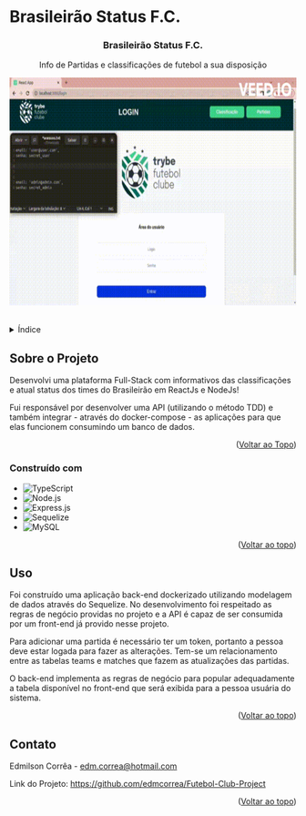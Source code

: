 # Brasileirão Status F.C.

<a name="readme-top"></a>


<!-- PROJECT LOGO -->
<div align="center">

  <h3 align="center">Brasileirão Status F.C.</h3>
    <p align="center">Info de Partidas e classificações de futebol a sua disposição</p>
  
  <p align="center">
    <img width="700" height="400" src="gifTFC.gif">
  </p>
  
  <br />
  
  <!-- <p align="center">
    <a href="https://project-delivery-app-blue.vercel.app/login"><strong>NAVEGUE NA VERSÃO DEMO WEB »</strong></a>
  </p> -->
</div>


<!-- TABLE OF CONTENTS -->
<details>
  <summary>Índice</summary>
  <ol>
    <li>
      <a href="#sobre-o-projeto">Sobre o Projeto</a>
      <ul>
        <li><a href="#construído-com">Construído com</a></li>
      </ul>
    </li>
    <li><a href="#uso">Uso</a></li>
    <li><a href="#contato">Contato</a></li>
  </ol>
</details>



<!-- ABOUT THE PROJECT -->
## Sobre o Projeto

Desenvolvi uma plataforma Full-Stack com informativos das classificações e atual status dos times do Brasileirão em ReactJs e NodeJs!

Fui responsável por desenvolver uma API (utilizando o método TDD) e também integrar - através do docker-compose - as aplicações para que elas funcionem consumindo um banco de dados.

<p align="right">(<a href="#readme-top">Voltar ao Topo</a>)</p>



### Construído com

* ![TypeScript]
* ![Node.js]
* ![Express.js]
* ![Sequelize]
* ![MySQL]

<p align="right">(<a href="#readme-top">Voltar ao topo</a>)</p>


<!-- USAGE EXAMPLES -->
## Uso

Foi construído uma aplicação back-end dockerizado utilizando modelagem de dados através do Sequelize. No desenvolvimento foi respeitado as regras de negócio providas no projeto e a API é capaz de ser consumida por um front-end já provido nesse projeto.

Para adicionar uma partida é necessário ter um token, portanto a pessoa deve estar logada para fazer as alterações. Tem-se um relacionamento entre as tabelas teams e matches que fazem as atualizações das partidas.

O back-end implementa as regras de negócio para popular adequadamente a tabela disponível no front-end que será exibida para a pessoa usuária do sistema.

<p align="right">(<a href="#readme-top">Voltar ao topo</a>)</p>


<!-- CONTACT -->
## Contato

Edmilson Corrêa - edm.correa@hotmail.com

Link do Projeto: https://github.com/edmcorrea/Futebol-Club-Project

<p align="right">(<a href="#readme-top">Voltar ao topo</a>)</p>


<!-- MARKDOWN LINKS & IMAGES -->
[TypeScript]: https://img.shields.io/badge/typescript-%23007ACC.svg?style=for-the-badge&logo=typescript&logoColor=white
[Node.js]: https://img.shields.io/badge/node.js-6DA55F?style=for-the-badge&logo=node.js&logoColor=white
[Express.js]: https://img.shields.io/badge/express.js-%23404d59.svg?style=for-the-badge&logo=express&logoColor=%2361DAFB
[Sequelize]: https://img.shields.io/badge/Sequelize-52B0E7?style=for-the-badge&logo=Sequelize&logoColor=white
[MySQL]: https://img.shields.io/badge/mysql-%2300f.svg?style=for-the-badge&logo=mysql&logoColor=white
